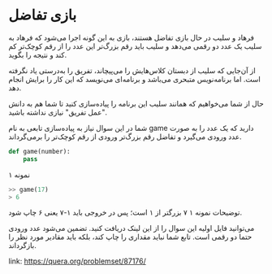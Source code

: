 # بازی تفاضل

فرهاد و سلیب در حال بازی تفاضل هستند، بازی به این گونه اجرا می‌شود که فرهاد به سلیب یک عدد دو رقمی می‌دهد و سلیب باید رقم بزرگ‌تر این عدد را از رقم کوچک‌تر کم کند و نتیجه را بگوید.

از آن‌جایی که سلیب از دبستان کلاس‌هایش را می‌پیچاند، تفریق را به‌درستی یاد نگرفته است. اما برنامه‌نویس متبحری می‌باشد و برنامه‌ای می‌نویسد که این کار را برایش انجام دهد.

حال از شما می‌خواهیم که همانند سلیب این برنامه را پیاده‌سازی کنید تا شما هم به دانش "عمل تفریق" نیازی نداشته باشید.

شما در این سوال نیاز به پیاده‌سازی تابعی به نام game دارید که یک عدد را به صورت عدد ورودی می‌گیرد و تفاضل رقم بزرگ‌تر ورودی از رقم کوچک‌تر را برمی‌گرداند.

```python
def game(number):
    pass
```

نمونه ۱

```python
>> game(17)
> 6
```

توضیحات نمونه ۱
۷ بزرگتر از ۱ است؛ پس در خروجی باید ۱-۷ یعنی ۶ چاپ شود.

می‌توانید فایل اولیه این سوال را از این لینک دریافت کنید.
تضمین می‌شود عدد ورودی حتما دو رقمی است.
تابع شما نباید مقداری را چاپ کند، بلکه باید مقادیر مورد نظر را بازگرداند.

link: <https://quera.org/problemset/87176/>
